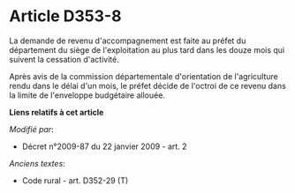 # Article D353-8

La demande de revenu d'accompagnement est faite au préfet du département du siège de l'exploitation au plus tard dans les
douze mois qui suivent la cessation d'activité.

Après avis de la commission départementale d'orientation de l'agriculture rendu dans le délai d'un mois, le préfet décide de
l'octroi de ce revenu dans la limite de l'enveloppe budgétaire allouée.

**Liens relatifs à cet article**

_Modifié par_:

  - Décret n°2009-87 du 22 janvier 2009 - art. 2

_Anciens textes_:

  - Code rural - art. D352-29 (T)
